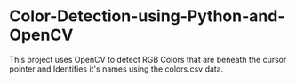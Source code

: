 # Color-Detection-using-Python-and-OpenCV
This project uses OpenCV to detect RGB Colors that are beneath the cursor pointer and Identifies it's names using the colors.csv data.
